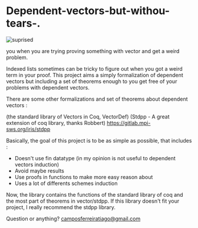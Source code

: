# Dependent-vectors-but-withou-tears-.

![suprised](https://i.imgur.com/WBQ5LaV.jpg)

you when you are trying proving something with vector and get a weird problem.

Indexed lists sometimes can be tricky to figure out when you got a weird term in your proof.
This project aims a simply formalization of dependent vectors but including a set of theorems enough to you get free of 
your problems with dependent vectors.

There are some other formalizations and set of theorems about dependent vectors :
  
   (the standard library of Vectors in Coq, VectorDef)
   (Stdpp - A great extension of coq library, thanks Robbert) https://gitlab.mpi-sws.org/iris/stdpp
   

Basically, the goal of this project is to be as simple as possible, that includes :

   - Doesn't use fin datatype (in my opinion is not useful to dependent vectors induction) 
   - Avoid maybe results
   - Use proofs in functions to make more easy reason about
   - Uses a lot of differents schemes induction 


Now, the library contains the functions of the standard library of coq and the most part of theorems in vector/stdpp.
If this library doesn't fit your project, I really recommend the stdpp library.

Question or anything?
   camposferreiratiago@gmail.com